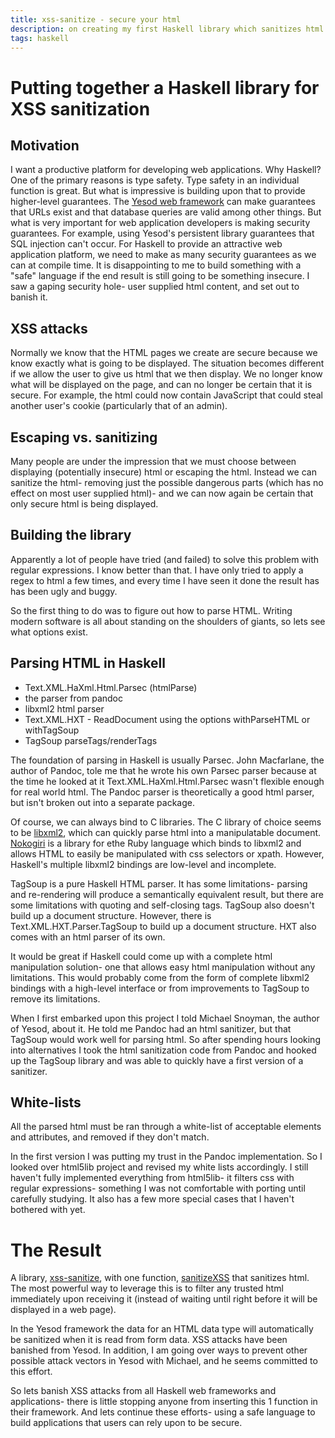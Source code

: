 ```yaml
---
title: xss-sanitize - secure your html
description: on creating my first Haskell library which sanitizes html
tags: haskell
---
```


Putting together a Haskell library for XSS sanitization
=======================================================

Motivation
----------
I want a productive platform for developing web applications. Why Haskell? One of the primary reasons is type safety. Type safety in an individual function is great. But what is impressive is building upon that to provide higher-level guarantees. The [Yesod web framework](http://docs.yesodweb.com) can make guarantees that URLs exist and that database queries are valid among other things. But what is very important for web application developers is making security guarantees. For example, using Yesod's persistent library guarantees that SQL injection can't occur. For Haskell to provide an attractive web application platform, we need to make as many security guarantees as we can at compile time. It is disappointing to me to build something with a "safe" language if the end result is still going to be something insecure. I saw a gaping security hole- user supplied html content, and set out to banish it.

XSS attacks
-----------
Normally we know that the HTML pages we create are secure because we know exactly what is going to be displayed. The situation becomes different if we allow the user to give us html that we then display. We no longer know what will be displayed on the page, and can no longer be certain that it is secure. For example, the html could now contain JavaScript that could steal another user's cookie (particularly that of an admin).

Escaping vs. sanitizing
-----------------------
Many people are under the impression that we must choose between displaying (potentially insecure) html or escaping the html. Instead we can sanitize the html- removing just the possible dangerous parts (which has no effect on most user supplied html)- and we can now again be certain that only secure html is being displayed.

Building the library
--------------------
Apparently a lot of people have tried (and failed) to solve this problem with regular expressions. I know better than that. I have only tried to apply a regex to html a few times, and every time I have seen it done the result has has been ugly and buggy.

So the first thing to do was to figure out how to parse HTML. Writing modern software is all about standing on the shoulders of giants, so lets see what options exist.

Parsing HTML in Haskell
----------------------
* Text.XML.HaXml.Html.Parsec (htmlParse)
* the parser from pandoc
* libxml2 html parser
* Text.XML.HXT - ReadDocument using the options withParseHTML or withTagSoup
* TagSoup parseTags/renderTags 

The foundation of parsing in Haskell is usually Parsec. John Macfarlane, the author of Pandoc, tole me that he wrote his own Parsec parser because at the time he looked at it Text.XML.HaXml.Html.Parsec wasn't flexible enough for real world html. The Pandoc parser is theoretically a good html parser, but isn't broken out into a separate package.

Of course, we can always bind to C libraries. The C library of choice seems to be [libxml2](http://xmlsoft.org/html/libxml-HTMLparser.html), which can quickly parse html into a manipulatable document. [Nokogiri](http://nokogiri.org/) is a library for ethe Ruby language which binds to libxml2 and allows HTML to easily be manipulated with css selectors or xpath. However, Haskell's multiple libxml2 bindings are low-level and incomplete.

TagSoup is a pure Haskell HTML parser. It has some limitations- parsing and re-rendering will produce a semantically equivalent result, but there are some limitations with quoting and self-closing tags. TagSoup also doesn't build up a document structure. However, there is Text.XML.HXT.Parser.TagSoup to build up a document structure. HXT also comes with an html parser of its own.

It would be great if Haskell could come up with a complete html manipulation solution- one that allows easy html manipulation without any limitations. This would probably come from the form of complete libxml2 bindings with a high-level interface or from improvements to TagSoup to remove its limitations.

When I first embarked upon this project I told Michael Snoyman, the author of Yesod, about it. He told me Pandoc had an html sanitizer, but that TagSoup would work well for parsing html. So after spending hours looking into alternatives I took the html sanitization code from Pandoc and hooked up the TagSoup library and was able to quickly have a first version of a sanitizer.

White-lists
-----------
All the parsed html must be ran through a white-list of acceptable elements and attributes, and removed if they don't match.

In the first version I was putting my trust in the Pandoc implementation. So I looked over html5lib project and revised my white lists accordingly. I still haven't fully implemented everything from html5lib- it filters css with regular expressions- something I was not comfortable with porting until carefully studying. It also has a few more special cases that I haven't bothered with yet.

The Result
==========
A library, [xss-sanitize](http://github.com/gregwebs/haskell-xss-sanitize), with one function, [sanitizeXSS](http://hackage.haskell.org/package/xss-sanitize) that sanitizes html. The most powerful way to leverage this is to filter any trusted html immediately upon receiving it (instead of waiting until right before it will be displayed in a web page).

In the Yesod framework the data for an HTML data type will automatically be sanitized when it is read from form data. XSS attacks have been banished from Yesod. In addition, I am going over ways to prevent other possible attack vectors in Yesod with Michael, and he seems committed to this effort.

So lets banish XSS attacks from all Haskell web frameworks and applications- there is little stopping anyone from inserting this 1 function in their framework. And lets continue these efforts- using a safe language to build applications that users can rely upon to be secure.
